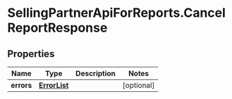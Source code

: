# SellingPartnerApiForReports.CancelReportResponse

## Properties
Name | Type | Description | Notes
------------ | ------------- | ------------- | -------------
**errors** | [**ErrorList**](ErrorList.md) |  | [optional] 


